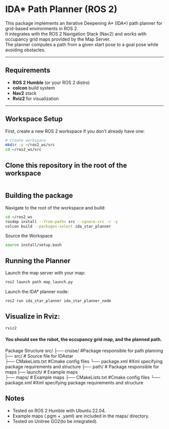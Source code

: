 # IDA* Path Planner (ROS 2)

This package implements an Iterative Deepening A* (IDA*) path planner for grid-based environments in ROS 2.  
It integrates with the ROS 2 Navigation Stack (Nav2) and works with occupancy grid maps provided by the Map Server.  
The planner computes a path from a given start pose to a goal pose while avoiding obstacles.

---

## Requirements

- **ROS 2 Humble** (or your ROS 2 distro)
- **colcon** build system
- **Nav2** stack
- **Rviz2** for visualization

---

## Workspace Setup

First, create a new ROS 2 workspace if you don’t already have one:

```bash
# Create workspace
mkdir -p ~/ros2_ws/src
cd ~/ros2_ws/src
```

## Clone this repository in the root of the workspace

```bash
```

## Building the package

Navigate to the root of the workspace and build:
```bash
cd ~/ros2_ws
rosdep install --from-paths src --ignore-src -r -y
colcon build --packages-select ida_star_planner
```

Source the Workspace
```bash
source install/setup.bash
```

## Running the Planner

Launch the map server with your map:
```bash
ros2 launch path map_launch.py
```

Launch the IDA* planner node:
```bash
ros2 run ida_star_planner ida_star_planner_node
```

## Visualize in Rviz:
```bash
rviz2
```

#### You should see the robot, the occupancy grid map, and the planned path.

Package Structure
src/
├── cruise/    #Package responsible for path planning 
    |── src/                      # Source file for IDAstar                   
    ├── CMakeLists.txt          #Cmake config files
    └── package.xml             #Xml specifying package requirements and structure
├── path/                        # Package responsible for maps
    |── launch/                      # Example maps                   
    ├── maps/                      # Example maps
    ├── CMakeLists.txt          #Cmake config files
    └── package.xml         #Xml specifying package requirements and structure

## Notes

- Tested on ROS 2 Humble with Ubuntu 22.04.
- Example maps (.pgm + .yaml) are included in the maps/ directory.
- Tested on Unitree GO2(to be integrated).

